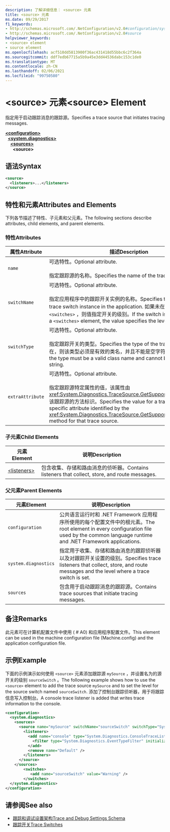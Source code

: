 ```yaml
---
description: 了解详细信息： <source> 元素
title: <source> 元素
ms.date: 09/29/2017
f1_keywords:
- http://schemas.microsoft.com/.NetConfiguration/v2.0#configuration/system.diagnostics/sources/source
- http://schemas.microsoft.com/.NetConfiguration/v2.0#source
helpviewer_keywords:
- <source> element
- source element
ms.openlocfilehash: acf510dd5813900f36ac431418d55bbc6c2f364a
ms.sourcegitcommit: ddf7edb67715a5b9a45e3dd44536dabc153c1de0
ms.translationtype: MT
ms.contentlocale: zh-CN
ms.lasthandoff: 02/06/2021
ms.locfileid: "99750580"
---
```

# <a name="source-element"></a><span data-ttu-id="bcb53-103">\<source> 元素</span><span class="sxs-lookup"><span data-stu-id="bcb53-103">\<source> Element</span></span>

<span data-ttu-id="bcb53-104">指定用于启动跟踪消息的跟踪源。</span><span class="sxs-lookup"><span data-stu-id="bcb53-104">Specifies a trace source that initiates tracing messages.</span></span>  

[**\<configuration>**](../configuration-element.md)\
&nbsp;&nbsp;[**\<system.diagnostics>**](system-diagnostics-element.md)\
&nbsp;&nbsp;&nbsp;&nbsp;[**\<sources>**](sources-element.md)\
&nbsp;&nbsp;&nbsp;&nbsp;&nbsp;&nbsp;**\<source>**

## <a name="syntax"></a><span data-ttu-id="bcb53-105">语法</span><span class="sxs-lookup"><span data-stu-id="bcb53-105">Syntax</span></span>  
  
```xml  
<source>
  <listeners>...</listeners>  
</source>  
```  
  
## <a name="attributes-and-elements"></a><span data-ttu-id="bcb53-106">特性和元素</span><span class="sxs-lookup"><span data-stu-id="bcb53-106">Attributes and Elements</span></span>  

 <span data-ttu-id="bcb53-107">下列各节描述了特性、子元素和父元素。</span><span class="sxs-lookup"><span data-stu-id="bcb53-107">The following sections describe attributes, child elements, and parent elements.</span></span>  
  
### <a name="attributes"></a><span data-ttu-id="bcb53-108">特性</span><span class="sxs-lookup"><span data-stu-id="bcb53-108">Attributes</span></span>  
  
|<span data-ttu-id="bcb53-109">属性</span><span class="sxs-lookup"><span data-stu-id="bcb53-109">Attribute</span></span>|<span data-ttu-id="bcb53-110">描述</span><span class="sxs-lookup"><span data-stu-id="bcb53-110">Description</span></span>|  
|---------------|-----------------|  
|`name`|<span data-ttu-id="bcb53-111">可选特性。</span><span class="sxs-lookup"><span data-stu-id="bcb53-111">Optional attribute.</span></span><br /><br /> <span data-ttu-id="bcb53-112">指定跟踪源的名称。</span><span class="sxs-lookup"><span data-stu-id="bcb53-112">Specifies the name of the trace source.</span></span>|  
|`switchName`|<span data-ttu-id="bcb53-113">可选特性。</span><span class="sxs-lookup"><span data-stu-id="bcb53-113">Optional attribute.</span></span><br /><br /> <span data-ttu-id="bcb53-114">指定应用程序中的跟踪开关实例的名称。</span><span class="sxs-lookup"><span data-stu-id="bcb53-114">Specifies the name of a trace switch instance in the application.</span></span> <span data-ttu-id="bcb53-115">如果未在元素中标识开关 `<switches>` ，则值指定开关的级别。</span><span class="sxs-lookup"><span data-stu-id="bcb53-115">If the switch is not identified in a `<switches>` element, the value specifies the level for the switch.</span></span>|  
|`switchType`|<span data-ttu-id="bcb53-116">可选特性。</span><span class="sxs-lookup"><span data-stu-id="bcb53-116">Optional attribute.</span></span><br /><br /> <span data-ttu-id="bcb53-117">指定跟踪开关的类型。</span><span class="sxs-lookup"><span data-stu-id="bcb53-117">Specifies the type of the trace switch.</span></span> <span data-ttu-id="bcb53-118">如果存在，则该类型必须是有效的类名，并且不能是空字符串。</span><span class="sxs-lookup"><span data-stu-id="bcb53-118">If present, the type must be a valid class name and cannot be an empty string.</span></span>|  
|`extraAttribute`|<span data-ttu-id="bcb53-119">可选特性。</span><span class="sxs-lookup"><span data-stu-id="bcb53-119">Optional attribute.</span></span><br /><br /> <span data-ttu-id="bcb53-120">指定跟踪源特定属性的值，该属性由 <xref:System.Diagnostics.TraceSource.GetSupportedAttributes%2A> 该跟踪源的方法标识。</span><span class="sxs-lookup"><span data-stu-id="bcb53-120">Specifies the value for a trace source-specific attribute identified by the <xref:System.Diagnostics.TraceSource.GetSupportedAttributes%2A> method for that trace source.</span></span>|  
  
### <a name="child-elements"></a><span data-ttu-id="bcb53-121">子元素</span><span class="sxs-lookup"><span data-stu-id="bcb53-121">Child Elements</span></span>  
  
|<span data-ttu-id="bcb53-122">元素</span><span class="sxs-lookup"><span data-stu-id="bcb53-122">Element</span></span>|<span data-ttu-id="bcb53-123">说明</span><span class="sxs-lookup"><span data-stu-id="bcb53-123">Description</span></span>|  
|-------------|-----------------|  
|[\<listeners>](listeners-element-for-source.md)|<span data-ttu-id="bcb53-124">包含收集、存储和路由消息的侦听器。</span><span class="sxs-lookup"><span data-stu-id="bcb53-124">Contains listeners that collect, store, and route messages.</span></span>|  
  
### <a name="parent-elements"></a><span data-ttu-id="bcb53-125">父元素</span><span class="sxs-lookup"><span data-stu-id="bcb53-125">Parent Elements</span></span>  
  
|<span data-ttu-id="bcb53-126">元素</span><span class="sxs-lookup"><span data-stu-id="bcb53-126">Element</span></span>|<span data-ttu-id="bcb53-127">说明</span><span class="sxs-lookup"><span data-stu-id="bcb53-127">Description</span></span>|  
|-------------|-----------------|  
|`configuration`|<span data-ttu-id="bcb53-128">公共语言运行时和 .NET Framework 应用程序所使用的每个配置文件中的根元素。</span><span class="sxs-lookup"><span data-stu-id="bcb53-128">The root element in every configuration file used by the common language runtime and .NET Framework applications.</span></span>|  
|`system.diagnostics`|<span data-ttu-id="bcb53-129">指定用于收集、存储和路由消息的跟踪侦听器以及对跟踪开关设置的级别。</span><span class="sxs-lookup"><span data-stu-id="bcb53-129">Specifies trace listeners that collect, store, and route messages and the level where a trace switch is set.</span></span>|  
|`sources`|<span data-ttu-id="bcb53-130">包含用于启动跟踪消息的跟踪源。</span><span class="sxs-lookup"><span data-stu-id="bcb53-130">Contains trace sources that initiate tracing messages.</span></span>|  
  
## <a name="remarks"></a><span data-ttu-id="bcb53-131">备注</span><span class="sxs-lookup"><span data-stu-id="bcb53-131">Remarks</span></span>  

 <span data-ttu-id="bcb53-132">此元素可在计算机配置文件中使用 ( # A0) 和应用程序配置文件。</span><span class="sxs-lookup"><span data-stu-id="bcb53-132">This element can be used in the machine configuration file (Machine.config) and the application configuration file.</span></span>  
  
## <a name="example"></a><span data-ttu-id="bcb53-133">示例</span><span class="sxs-lookup"><span data-stu-id="bcb53-133">Example</span></span>  

 <span data-ttu-id="bcb53-134">下面的示例演示如何使用 `<source>` 元素添加跟踪源 `mySource` ，并设置名为的源开关的级别 `sourceSwitch` 。</span><span class="sxs-lookup"><span data-stu-id="bcb53-134">The following example shows how to use the `<source>` element to add the trace source `mySource` and to set the level for the source switch named `sourceSwitch`.</span></span> <span data-ttu-id="bcb53-135">添加了控制台跟踪侦听器，用于将跟踪信息写入控制台。</span><span class="sxs-lookup"><span data-stu-id="bcb53-135">A console trace listener is added that writes trace information to the console.</span></span>  
  
```xml  
<configuration>  
  <system.diagnostics>  
    <sources>  
      <source name="mySource" switchName="sourceSwitch" switchType="System.Diagnostics.SourceSwitch"  >  
        <listeners>  
          <add name="console" type="System.Diagnostics.ConsoleTraceListener" >  
            <filter type="System.Diagnostics.EventTypeFilter" initializeData="Error" />  
          </add>  
          <remove name="Default" />  
        </listeners>  
      </source>  
    </sources>  
        <switches>  
           <add name="sourceSwitch" value="Warning" />  
        </switches>
  </system.diagnostics>
</configuration>  
```  
  
## <a name="see-also"></a><span data-ttu-id="bcb53-136">请参阅</span><span class="sxs-lookup"><span data-stu-id="bcb53-136">See also</span></span>

- [<span data-ttu-id="bcb53-137">跟踪和调试设置架构</span><span class="sxs-lookup"><span data-stu-id="bcb53-137">Trace and Debug Settings Schema</span></span>](index.md)
- [<span data-ttu-id="bcb53-138">跟踪开关</span><span class="sxs-lookup"><span data-stu-id="bcb53-138">Trace Switches</span></span>](../../../debug-trace-profile/trace-switches.md)
